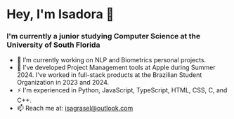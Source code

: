 # Hey, I'm Isadora 👋
### I'm currently a junior studying Computer Science at the University of South Florida
- 🔭 I’m currently working on NLP and Biometrics personal projects.
- 🌱 I've developed Project Management tools at Apple during Summer 2024. I've worked in full-stack products at the Brazilian Student Organization in 2023 and 2024.
- ⚡️ I'm experienced in Python, JavaScript, TypeScript, HTML, CSS, C, and C++.
- 📫 Reach me at: isagrasel@outlook.com

<!--
**isadoragrasel/isadoragrasel** is a ✨ _special_ ✨ repository because its `README.md` (this file) appears on your GitHub profile.

Here are some ideas to get you started:

- 🔭 I’m currently working on ...
- 🌱 I’m currently learning ...
- 👯 I’m looking to collaborate on ...
- 🤔 I’m looking for help with ...
- 💬 Ask me about ...
- 📫 How to reach me: ...
- 😄 Pronouns: ...
- ⚡ Fun fact: ...
-->

